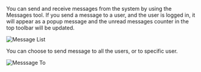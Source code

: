 You can send and receive messages from the system by using the Messages tool.
If you send a message to a user, and the user is logged in, it will appear as
a popup message and the unread messages counter in the top toolbar will be
updated.

![Message List](assets/erpnext_org/images/erpnext/message-list.png)

You can choose to send message to all the users, or to specific user.

![Messsage To](assets/erpnext_org/images/erpnext/message-to.png)
